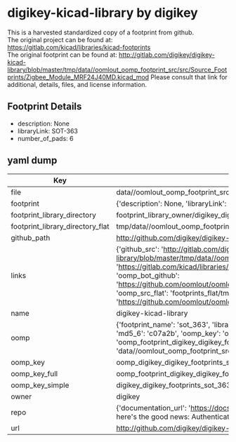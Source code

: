 # digikey-kicad-library by digikey  
This is a harvested standardized copy of a footprint from github.  
The original project can be found at:  
https://gitlab.com/kicad/libraries/kicad-footprints  
The original footprint can be found at:
http://gitlab.com/digikey/digikey-kicad-library/blob/master/tmp/data//oomlout_oomp_footprint_src/src/Source_Footprints/Zigbee_Module_MRF24J40MD.kicad_mod
Please consult that link for additional, details, files, and license information.  
## Footprint Details
* description: None  
* libraryLink: SOT-363  
* number_of_pads: 6  
## yaml dump  
| Key | Value |  
| --- | --- |  
| file | data//oomlout_oomp_footprint_src/digikey-kicad-library/digikey-footprints.pretty/SOT-363.kicad_mod |  
| footprint | {'description': None, 'libraryLink': 'SOT-363', 'number_of_pads': 6} |  
| footprint_library_directory | footprint_library_owner/digikey_digikey-kicad-library |  
| footprint_library_directory_flat | tmp/data//oomlout_oomp_footprint_src/footprints_flat/digikey_digikey_footprints_sot_363/working |  
| github_path | http://github.com/digikey/digikey-kicad-library/blob/master/tmp/data//oomlout_oomp_footprint_src/digikey-footprints.pretty/SOT-363.kicad_mod |  
| links | {'github_src': 'http://gitlab.com/digikey/digikey-kicad-library/blob/master/tmp/data//oomlout_oomp_footprint_src/src/Source_Footprints/Zigbee_Module_MRF24J40MD.kicad_mod', 'github_src_repo': 'https://gitlab.com/kicad/libraries/kicad-footprints', 'oomp_bot': 'tmp/data//oomlout_oomp_footprint_src/footprints/digikey_digikey_footprints_sot_363/working', 'oomp_bot_github': 'https://github.com/oomlout/oomlout_oomp_footprint_bot/tree/main/tmp/data//oomlout_oomp_footprint_src/footprints/digikey_digikey_footprints_sot_363/working', 'oomp_src_flat': 'footprints_flat/tmp/data//oomlout_oomp_footprint_src/footprints_flat/digikey_digikey_footprints_sot_363/working', 'oomp_src_flat_github': 'https://github.com/oomlout/oomlout_oomp_footprint_src/tree/main/tmp/data//oomlout_oomp_footprint_src/footprints_flat/digikey_digikey_footprints_sot_363/working'} |  
| name | digikey-kicad-library |  
| oomp | {'footprint_name': 'sot_363', 'library_name': 'digikey_footprints', 'md5': 'c07a2b6e01f95f6043ddb4a77b7d6591', 'md5_10': 'c07a2b6e01', 'md5_5': 'c07a2', 'md5_6': 'c07a2b', 'oomp_key': 'oomp_digikey_digikey_footprints_sot_363', 'oomp_key_extra': 'oomp_footprint_digikey_digikey_footprints_sot_363', 'oomp_key_full': 'oomp_footprint_digikey_digikey_footprints_sot_363_c07a2b', 'oomp_key_simple': 'digikey_digikey_footprints_sot_363', 'original_filename': 'data//oomlout_oomp_footprint_src/digikey-kicad-library/digikey-footprints.pretty/SOT-363.kicad_mod', 'owner_name': 'digikey'} |  
| oomp_key | oomp_digikey_digikey_footprints_sot_363 |  
| oomp_key_full | oomp_footprint_digikey_digikey_footprints_sot_363 |  
| oomp_key_simple | digikey_digikey_footprints_sot_363 |  
| owner | digikey |  
| repo | {'documentation_url': 'https://docs.github.com/rest/overview/resources-in-the-rest-api#rate-limiting', 'message': "API rate limit exceeded for 84.66.142.224. (But here's the good news: Authenticated requests get a higher rate limit. Check out the documentation for more details.)"} |  
| url | http://github.com/digikey/digikey-kicad-library |  


